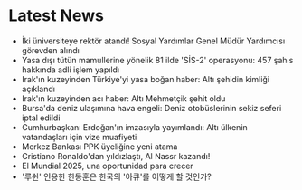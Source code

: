 # Latest News
-  İki üniversiteye rektör atandı! Sosyal Yardımlar Genel Müdür Yardımcısı görevden alındı
-  Yasa dışı tütün mamullerine yönelik 81 ilde 'SİS-2' operasyonu: 457 şahıs hakkında adli işlem yapıldı
-  Irak'ın kuzeyinden Türkiye'yi yasa boğan haber: Altı şehidin kimliği açıklandı
-  Irak'ın kuzeyinden acı haber: Altı Mehmetçik şehit oldu
-  Bursa'da deniz ulaşımına hava engeli: Deniz otobüslerinin sekiz seferi iptal edildi
-  Cumhurbaşkanı Erdoğan'ın imzasıyla yayımlandı: Altı ülkenin vatandaşları için vize muafiyeti
-  Merkez Bankası PPK üyeliğine yeni atama
-  Cristiano Ronaldo'dan yıldızlaştı, Al Nassr kazandı!
-  El Mundial 2025, una oportunidad para crecer
-  '루쉰' 인용한 한동훈은 한국의 '아큐'를 어떻게 할 것인가?
